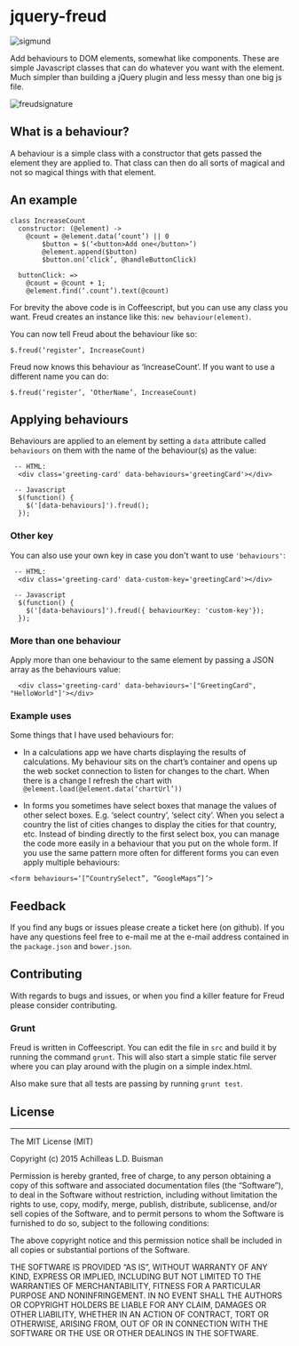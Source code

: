 # jquery-freud

![sigmund](https://cloud.githubusercontent.com/assets/27729/9395534/56b81cd0-478f-11e5-9543-7d0afaa5a855.jpg)

Add behaviours to DOM elements, somewhat like components. These are simple Javascript classes that can do whatever you want with the element. Much simpler than building a jQuery plugin and less messy than one big js file.

![freudsignature](https://cloud.githubusercontent.com/assets/27729/9395535/56b9558c-478f-11e5-8994-788cbffadfe5.png)

## What is a behaviour?

A behaviour is a simple class with a constructor that gets passed the element they are applied to. That class can then do all sorts of magical and not so magical things with that element.

## An example

````
class IncreaseCount
  constructor: (@element) ->
    @count = @element.data(‘count’) || 0
		$button = $(‘<button>Add one</button>’)
		@element.append($button)
		$button.on(‘click’, @handleButtonClick)

  buttonClick: =>
    @count = @count + 1;
    @element.find(‘.count’).text(@count)
````

For brevity the above code is in Coffeescript, but you can use any class you want. Freud creates an instance like this: `new behaviour(element)`.

You can now tell Freud about the behaviour like so:

`$.freud(‘register’, IncreaseCount)`

Freud now knows this behaviour as ‘IncreaseCount’. If you want to use a different name you can do:

`$.freud(‘register’, ‘OtherName’, IncreaseCount)`


## Applying behaviours

Behaviours are applied to an element by setting a `data` attribute called `behaviours` on them with the name of the behaviour(s) as the value:

````
 -- HTML:
  <div class='greeting-card' data-behaviours='greetingCard'></div>

 -- Javascript
  $(function() {
    $('[data-behaviours]').freud();
  });
````
### Other key

You can also use your own key in case you don't want to use `'behaviours'`:

````
 -- HTML:
  <div class='greeting-card' data-custom-key='greetingCard'></div>

 -- Javascript
  $(function() {
    $('[data-behaviours]').freud({ behaviourKey: 'custom-key'});
  });
````

### More than one behaviour

Apply more than one behaviour to the same element by passing a JSON array as the behaviours value:

````
  <div class='greeting-card' data-behaviours='["GreetingCard", "HelloWorld"]'></div>
````

### Example uses

Some things that I have used behaviours for:

- In a calculations app we have charts displaying the results of calculations. My behaviour sits on the chart’s container and opens up the web socket connection to listen for changes to the chart. When there is a change I refresh the chart with `@element.load(@element.data(‘chartUrl’))`

- In forms you sometimes have select boxes that manage the values of other select boxes. E.g. ‘select country’, ‘select city’. When you select a country the list of cities changes to display the cities for that country, etc. Instead of binding directly to the first select box, you can manage the code more easily in a behaviour that you put on the whole form. If you use the same pattern more often for different forms you can even apply multiple behaviours:

`<form behaviours=‘[“CountrySelect”, ”GoogleMaps”]’>`

## Feedback

If you find any bugs or issues please create a ticket here (on github). If you have any questions feel free to e-mail me at the e-mail address contained in the `package.json` and `bower.json`.

## Contributing

With regards to bugs and issues, or when you find a killer feature for Freud please consider contributing.

### Grunt

Freud is written in Coffeescript. You can edit the file in `src` and build it by running the command `grunt`. This will also start a simple static file server where you can play around with the plugin on a simple index.html.

Also make sure that all tests are passing by running `grunt test`.

## License

--------------

The MIT License (MIT)

Copyright (c) 2015 Achilleas L.D. Buisman

Permission is hereby granted, free of charge, to any person obtaining a copy
of this software and associated documentation files (the “Software”), to deal
in the Software without restriction, including without limitation the rights
to use, copy, modify, merge, publish, distribute, sublicense, and/or sell
copies of the Software, and to permit persons to whom the Software is
furnished to do so, subject to the following conditions:

The above copyright notice and this permission notice shall be included in all
copies or substantial portions of the Software.

THE SOFTWARE IS PROVIDED “AS IS”, WITHOUT WARRANTY OF ANY KIND, EXPRESS OR
IMPLIED, INCLUDING BUT NOT LIMITED TO THE WARRANTIES OF MERCHANTABILITY,
FITNESS FOR A PARTICULAR PURPOSE AND NONINFRINGEMENT. IN NO EVENT SHALL THE
AUTHORS OR COPYRIGHT HOLDERS BE LIABLE FOR ANY CLAIM, DAMAGES OR OTHER
LIABILITY, WHETHER IN AN ACTION OF CONTRACT, TORT OR OTHERWISE, ARISING FROM,
OUT OF OR IN CONNECTION WITH THE SOFTWARE OR THE USE OR OTHER DEALINGS IN THE
SOFTWARE.
